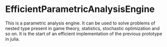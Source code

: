 # EfficientParametricAnalysisEngine

This is a parametric analysis engine. It can be used to solve problems of nested type present in game theory, statistics, 
stochastic optimization and so on. It is the start of an efficient implementation of the previous prototype in julia.
